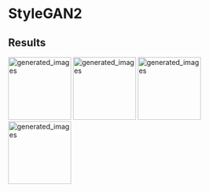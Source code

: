 # StyleGAN2
## Results
<img width="128" height="128" alt="generated_images" src="https://github.com/HiteshMalla1343/StyleGAN2/assets/95233156/704a9243-7005-4123-aa9d-ee5b104a371b">
<img width="128" height="128" alt="generated_images" src="https://github.com/HiteshMalla1343/StyleGAN2/assets/95233156/a1c99e5d-c781-404f-b71b-516d96607599">
<img width="128" height="128" alt="generated_images" src="https://github.com/HiteshMalla1343/StyleGAN2/assets/95233156/93e5ee7e-cffb-4457-858f-dd2ccb12d6e0">
<img width="128" height="128" alt="generated_images" src="https://github.com/HiteshMalla1343/StyleGAN2/assets/95233156/cd5f5a3d-6a9c-4c68-aa4c-13112e80d48e">
